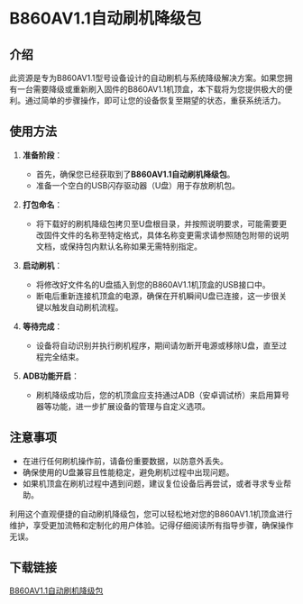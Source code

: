 # B860AV1.1自动刷机降级包

## 介绍

此资源是专为B860AV1.1型号设备设计的自动刷机与系统降级解决方案。如果您拥有一台需要降级或重新刷入固件的B860AV1.1机顶盒，本下载将为您提供极大的便利。通过简单的步骤操作，即可让您的设备恢复至期望的状态，重获系统活力。

## 使用方法

1. **准备阶段**：
   - 首先，确保您已经获取到了**B860AV1.1自动刷机降级包**。
   - 准备一个空白的USB闪存驱动器（U盘）用于存放刷机包。

2. **打包命名**：
   - 将下载好的刷机降级包拷贝至U盘根目录，并按照说明要求，可能需要更改固件文件的名称至特定格式，具体名称变更需求请参照随包附带的说明文档，或保持包内默认名称如果无需特别指定。

3. **启动刷机**：
   - 将修改好文件名的U盘插入到您的B860AV1.1机顶盒的USB接口中。
   - 断电后重新连接机顶盒的电源，确保在开机瞬间U盘已连接，这一步很关键以触发自动刷机流程。

4. **等待完成**：
   - 设备将自动识别并执行刷机程序，期间请勿断开电源或移除U盘，直至过程完全结束。
   
5. **ADB功能开启**：
   - 刷机降级成功后，您的机顶盒应支持通过ADB（安卓调试桥）来启用算号器等功能，进一步扩展设备的管理与自定义选项。

## 注意事项
- 在进行任何刷机操作前，请备份重要数据，以防意外丢失。
- 确保使用的U盘兼容且性能稳定，避免刷机过程中出现问题。
- 如果机顶盒在刷机过程中遇到问题，建议复位设备后再尝试，或者寻求专业帮助。

利用这个直观便捷的自动刷机降级包，您可以轻松地对您的B860AV1.1机顶盒进行维护，享受更加流畅和定制化的用户体验。记得仔细阅读所有指导步骤，确保操作无误。

## 下载链接

[B860AV1.1自动刷机降级包](https://pan.quark.cn/s/cdfdc8dbc84a)